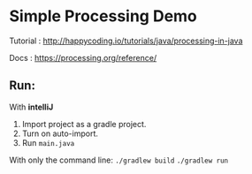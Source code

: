 # Simple Processing Demo

Tutorial : http://happycoding.io/tutorials/java/processing-in-java

Docs : https://processing.org/reference/

## Run:

With **intelliJ**
  1. Import project as a gradle project.
  1. Turn on auto-import.
  1. Run `main.java`

With only the command line:
  `./gradlew build`
  `./gradlew run`
